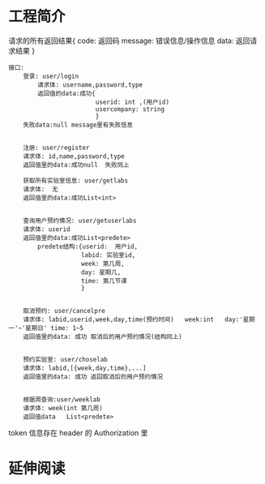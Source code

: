 # 工程简介
请求的所有返回结果{
    code: 返回码
    message: 错误信息/操作信息
    data: 返回请求结果
}

    接口:
        登录: user/login   			
            请求体: username,password,type	
            返回值的data:成功{
                            userid: int ,(用户id)
                            usercompany: string
                            }
        失败data:null message里有失败信息
	
	
        注册: user/register  			
        请求体: id,name,password,type	
        返回值里的data:成功null  失败同上
        
        获取所有实验室信息: user/getlabs  	
        请求体:  无			
        返回值里的data:成功List<int>
        
        
        查询用户预约情况: user/getuserlabs	
        请求体: userid			
        返回值里的data:成功List<predete>
            predete结构:{userid:  用户id,
                        labid: 实验室id,
                        week: 第几周,
                        day: 星期几,
                        time: 第几节课
                        }
        
        
        取消预约: user/cancelpre		
        请求体: labid,userid,week,day,time(预约时间)	week:int   day:'星期一'~'星期日' time: 1~5
        返回值里的data: 成功 取消后的用户预约情况(结构同上)
        
        
        预约实验室: user/choselab		
        请求体: labid,[{week,day,time},...]
        返回值里的data: 成功 返回取消后的用户预约情况
        
        
        根据周查询:user/weeklab		
        请求体: week(int 第几周)		
        返回值data   List<predete>

token 信息存在 header 的 Authorization 里

# 延伸阅读

